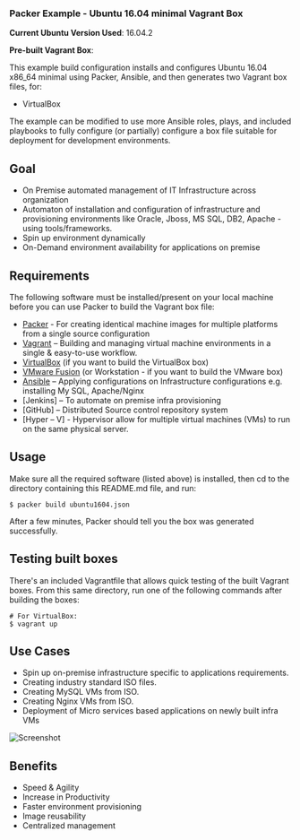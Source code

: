 ### Packer Example - Ubuntu 16.04 minimal Vagrant Box

**Current Ubuntu Version Used**: 16.04.2

**Pre-built Vagrant Box**:

This example build configuration installs and configures Ubuntu 16.04 x86_64 minimal using Packer, Ansible, and then generates two Vagrant box files, for:

  - VirtualBox

The example can be modified to use more Ansible roles, plays, and included playbooks to fully configure (or partially) configure a box file suitable for deployment for development environments.

## Goal
  - On Premise automated management of IT Infrastructure across organization 
  - Automaton of installation and configuration of infrastructure and provisioning environments like Oracle, Jboss, MS SQL, DB2, Apache   - using tools/frameworks.
  - Spin up environment dynamically 
  - On-Demand environment availability for applications on premise

## Requirements

The following software must be installed/present on your local machine before you can use Packer to build the Vagrant box file:

  - [Packer](http://www.packer.io/) - For creating identical machine images for multiple platforms from a single source configuration
  - [Vagrant](http://vagrantup.com/) – Building and managing virtual machine environments in a single & easy-to-use workflow.
  - [VirtualBox](https://www.virtualbox.org/) (if you want to build the VirtualBox box)
  - [VMware Fusion](http://www.vmware.com/products/fusion/) (or Workstation - if you want to build the VMware box)
  - [Ansible](http://docs.ansible.com/intro_installation.html) –  Applying configurations on Infrastructure configurations e.g.      installing My SQL, Apache/Nginx
  - [Jenkins] – To automate on premise infra provisioning
  - [GitHub] – Distributed Source control repository system
  - [Hyper – V] - Hypervisor allow for multiple virtual machines (VMs) to run on the same physical server. 
   



## Usage

Make sure all the required software (listed above) is installed, then cd to the directory containing this README.md file, and run:

    $ packer build ubuntu1604.json

After a few minutes, Packer should tell you the box was generated successfully.

## Testing built boxes

There's an included Vagrantfile that allows quick testing of the built Vagrant boxes. From this same directory, run one of the following commands after building the boxes:

    # For VirtualBox:
    $ vagrant up
    
## Use Cases
   - Spin up on-premise infrastructure specific to applications requirements.
   - Creating industry standard ISO files.
   - Creating MySQL VMs from ISO.
   - Creating Nginx VMs from ISO.
   - Deployment of Micro services based applications on newly built infra VMs

![Screenshot](screenshot.png)

## Benefits

   - Speed & Agility
   - Increase in Productivity
   - Faster environment provisioning 
   - Image reusability
   - Centralized management
